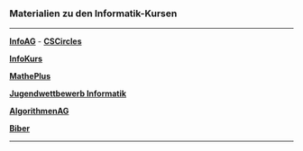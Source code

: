 ### Materialien zu den Informatik-Kursen

---

**[InfoAG](https://ktheu.github.io/InfoAG/)** - **[CSCircles](https://cscircles.cemc.uwaterloo.ca/de/)**

**[InfoKurs](https://ktheu.github.io/InfoKurs/)**

**[MathePlus](https://ktheu.github.io/MathePlus/)**

**[Jugendwettbewerb Informatik](https://ktheu.github.io/jwinf/)**

**[AlgorithmenAG](https://ktheu.github.io/AlgorithmenAG/)**

**[Biber](https://ktheu.github.io/biber/)**

---

